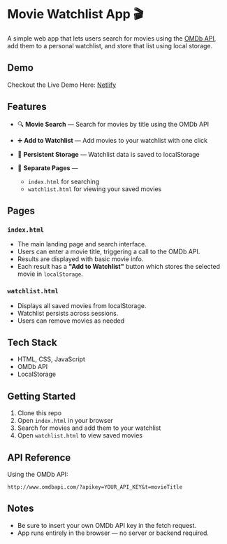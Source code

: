 # Movie Watchlist App 🎬

A simple web app that lets users search for movies using the [OMDb API](http://www.omdbapi.com/), add them to a personal watchlist, and store that list using local storage. 

## Demo
Checkout the Live Demo Here: [Netlify](https://movie-watchlist-nlc.netlify.app/)
## Features

* 🔍 **Movie Search** — Search for movies by title using the OMDb API
* ➕ **Add to Watchlist** — Add movies to your watchlist with one click
* 📂 **Persistent Storage** — Watchlist data is saved to localStorage
* 📄 **Separate Pages** —

  * `index.html` for searching
  * `watchlist.html` for viewing your saved movies

## Pages

### `index.html`

* The main landing page and search interface.
* Users can enter a movie title, triggering a call to the OMDb API.
* Results are displayed with basic movie info.
* Each result has a **"Add to Watchlist"** button which stores the selected movie in `localStorage`.

### `watchlist.html`

* Displays all saved movies from localStorage.
* Watchlist persists across sessions.
* Users can remove movies as needed

## Tech Stack

* HTML, CSS, JavaScript
* OMDb API
* LocalStorage

## Getting Started

1. Clone this repo
2. Open `index.html` in your browser
3. Search for movies and add them to your watchlist
4. Open `watchlist.html` to view saved movies

## API Reference

Using the OMDb API:

```
http://www.omdbapi.com/?apikey=YOUR_API_KEY&t=movieTitle
```

## Notes

* Be sure to insert your own OMDb API key in the fetch request.
* App runs entirely in the browser — no server or backend required.


